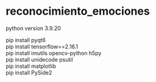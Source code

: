 # reconocimiento_emociones

python version 3.9.20

pip install pyqt6<br>
pip install tensorflow==2.16.1<br>
pip install imutils opencv-python h5py<br>
pip install unidecode psutil<br>
pip install matplotlib<br>
pip install PySide2<br>